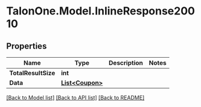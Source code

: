 # TalonOne.Model.InlineResponse20010
## Properties

Name | Type | Description | Notes
------------ | ------------- | ------------- | -------------
**TotalResultSize** | **int** |  | 
**Data** | [**List&lt;Coupon&gt;**](Coupon.md) |  | 

[[Back to Model list]](../README.md#documentation-for-models) [[Back to API list]](../README.md#documentation-for-api-endpoints) [[Back to README]](../README.md)

